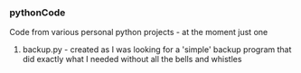 ### pythonCode

Code from various personal python projects - at the moment just one

1. backup.py - created as I was looking for a 'simple' backup program that did exactly what I needed without all the bells and whistles
